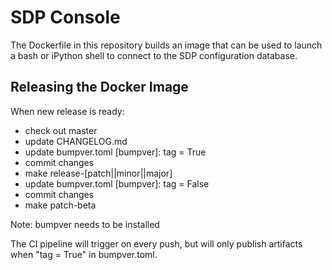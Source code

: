 # SDP Console

The Dockerfile in this repository builds an image that can be used to launch a
bash or iPython shell to connect to the SDP configuration database.

## Releasing the Docker Image

When new release is ready:

  - check out master
  - update CHANGELOG.md
  - update bumpver.toml [bumpver]: tag = True
  - commit changes
  - make release-[patch||minor||major]
  - update bumpver.toml [bumpver]: tag = False
  - commit changes
  - make patch-beta

Note: bumpver needs to be installed

The CI pipeline will trigger on every push, but will only publish artifacts when "tag = True" in bumpver.toml.
